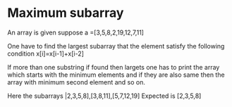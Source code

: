 # Maximum subarray

An array is given suppose a =[3,5,8,2,19,12,7,11] 

One have to find the largest subarray that the element satisfy the following condition x[i]=x[i-1]+x[i-2] 

If more than one substring if found then largets one has to print the array which starts with the minimum elements and if they are also same then the array with minimum second element and so on.

Here the subarrays |2,3,5,8],[3,8,11],[5,7,12,19] Expected is [2,3,5,8]
